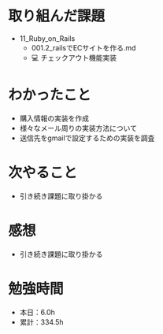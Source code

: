 # 取り組んだ課題
* 11_Ruby_on_Rails
  * 001.2_railsでECサイトを作る.md
  * 💻 チェックアウト機能実装

# わかったこと
* 購入情報の実装を作成
* 様々なメール周りの実装方法について
* 送信先をgmailで設定するための実装を調査

# 次やること
* 引き続き課題に取り掛かる

# 感想
* 引き続き課題に取り掛かる

# 勉強時間
* 本日：6.0h
* 累計：334.5h
